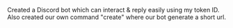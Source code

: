 Created a Discord bot which can interact & reply easily using my token ID. Also created our own command "create" where our bot generate a short url.
